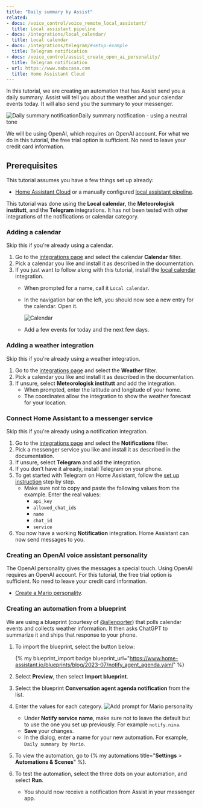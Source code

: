 ```yaml
---
title: "Daily summary by Assist"
related:
- docs: /voice_control/voice_remote_local_assistant/
  title: Local assistant pipeline
- docs: /integrations/local_calendar/
  title: Local calendar
- docs: /integrations/telegram/#setup-example
  title: Telegram notification
- docs: /voice_control/assist_create_open_ai_personality/
  title: Telegram notification
- url: https://www.nabucasa.com
  title: Home Assistant Cloud
---
```


In this tutorial, we are creating an automation that has Assist send you a daily summary. Assist will tell you about the weather and your calendar events today. It will also send you the summary to your messenger.

<p class='img'>
<img class='no-shadow' src='/images/assist/assist-daily-summary.png' alt='Daily summary notification'>Daily summary notification - using a neutral tone
</p>

We will be using OpenAI, which requires an OpenAI account. For what we do in this tutorial, the free trial option is sufficient. No need to leave your credit card information.

## Prerequisites

This tutorial assumes you have a few things set up already:

- [Home Assistant Cloud](https://www.nabucasa.com) or a manually configured [local assistant pipeline](/voice_control/voice_remote_local_assistant/).

This tutorial was done using the **Local calendar**, the **Meteorologisk institutt**,  and the **Telegram** integrations. It has not been tested with other integrations of the notifications or calendar category.

### Adding a calendar

Skip this if you're already using a calendar.

1. Go to the [integrations page](/integrations/) and select the calendar **Calendar** filter.
2. Pick a calendar you like and install it as described in the documentation.
3. If you just want to follow along with this tutorial, install the [local calendar](/integrations/local_calendar/) integration.
   - When prompted for a name, call it `Local calendar`.
   - In the navigation bar on the left, you should now see a new entry for the calendar. Open it.
    
     ![Calendar](/images/assist/calendar_01.png)
   - Add a few events for today and the next few days.

### Adding a weather integration

Skip this if you're already using a weather integration.

1. Go to the [integrations page](/integrations/) and select the **Weather** filter.
2. Pick a calendar you like and install it as described in the documentation.
3. If unsure, select **Meteorologisk institutt** and add the integration.
   - When prompted, enter the latitude and longitude of your home.
   - The coordinates allow the integration to show the weather forecast for your location.

### Connect Home Assistant to a messenger service

Skip this if you're already using a notification integration.

1. Go to the [integrations page](/integrations/) and select the **Notifications** filter.
2. Pick a messenger service you like and install it as described in the documentation.
3. If unsure, select **Telegram** and add the integration.
4. If you don't have it already, install Telegram on your phone.
5. To get started with Telegram on Home Assistant, follow the [set up instruction](/integrations/telegram/#setup-example) step by step.
   - Make sure not to copy and paste the following values from the example. Enter the real values:
     - `api_key`
     - `allowed_chat_ids`
     - `name`
     - `chat_id`
     - `service`
6. You now have a working **Notification** integration. Home Assistant can now send messages to you.

### Creating an OpenAI voice assistant personality

The OpenAI personality gives the messages a special touch.
Using OpenAI requires an OpenAI account. For this tutorial, the free trial option is sufficient. No need to leave your credit card information.

- [Create a Mario personality](/voice_control/assist_create_open_ai_personality/).

### Creating an automation from a blueprint

We are using a blueprint (courtesy of [@allenporter]) that polls calendar events and collects weather information. It then asks ChatGPT to summarize it and ships that response to your phone.

1. To import the blueprint, select the button below:
   
   {% my blueprint_import badge blueprint_url="https://www.home-assistant.io/blueprints/blog/2023-07/notify_agent_agenda.yaml" %}
2. Select **Preview**, then select **Import blueprint**.
3. Select the blueprint **Conversation agent agenda notification** from the list.
4. Enter the values for each category.
   ![Add prompt for Mario personality](/images/assist/blueprint_daily_summary_notification_01.png)
   - Under **Notify service name**, make sure not to leave the default but to use the one you set up previously. For example `notify.nina`.
   - **Save** your changes.
   - In the dialog, enter a name for your new automation. For example, `Daily summary by Mario`.
5. To view the automation, go to {% my automations title="**Settings** > **Automations & Scenes**" %}.
6. To test the automation, select the three dots on your automation, and select **Run**.
   - You should now receive a notification from Assist in your messenger app.

[@allenporter]: https://github.com/allenporter
